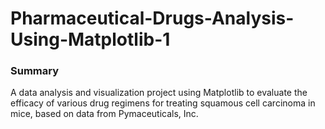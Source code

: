 # Pharmaceutical-Drugs-Analysis-Using-Matplotlib-1

### Summary
A data analysis and visualization project using Matplotlib to evaluate the efficacy of various drug regimens for treating squamous cell carcinoma in mice, based on data from Pymaceuticals, Inc.
